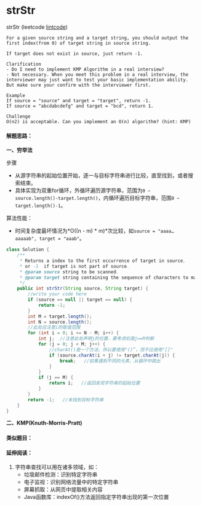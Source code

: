 # strStr

strStr (leetcode [lintcode](http://www.lintcode.com/en/problem/strstr/))

```
For a given source string and a target string, you should output the first index(from 0) of target string in source string.

If target does not exist in source, just return -1.  

Clarification  
- Do I need to implement KMP Algorithm in a real interview?
- Not necessary. When you meet this problem in a real interview, the interviewer may just want to test your basic implementation ability. But make sure your confirm with the interviewer first.

Example
If source = "source" and target = "target", return -1.
If source = "abcdabcdefg" and target = "bcd", return 1.

Challenge 
O(n2) is acceptable. Can you implement an O(n) algorithm? (hint: KMP)
```

#### 解题思路：

**一、穷举法**

步骤

- 从源字符串的起始位置开始，逐一与目标字符串进行比较，直至找到，或者搜索结束。
- 具体实现为双重for循环，外循环遍历源字符串，范围为`0 ~ source.length()-target.length()`，内循环遍历目标字符串，范围`0 ~ target.length()-1`。

算法性能：

- 时间复杂度最坏情况为*O((n - m) \* m)*次比较，如`source = "aaaa…aaaaab", target = "aaab"`。

```java
class Solution {
    /**
     * Returns a index to the first occurrence of target in source,
     * or -1  if target is not part of source.
     * @param source string to be scanned.
     * @param target string containing the sequence of characters to match.
     */
    public int strStr(String source, String target) {
        //write your code here
        if (source == null || target == null) {
            return -1;
        }        
        int M = target.length();
        int N = source.length();
        //此处应注意i的取值范围
        for (int i = 0; i <= N - M; i++) {
            int j;  //注意此处声明j的位置，要考虑后面j==M判断
            for (j = 0; j < M; j++) {
                //charAt()是一个方法，所以要使用"()”，而不应使用"[]"
                if (source.charAt(i + j) != target.charAt(j)) {
                    break;   //如果遇到不同的元素，从循环中跳出
                }
            }
            if (j == M) {
                return i;   //返回发现字符串的起始位置
            }
        }
        return -1;   //未找到目标字符串
    }
}
```



**二、KMP(Knuth-Morris-Pratt)**





#### 类似题目：



#### 延伸阅读：

1. 字符串查找可以用在诸多领域，如：
   - 垃圾邮件检测：识别特定字符串
   - 电子监视：识别网络流量中的特定字符串
   - 屏幕抓取：从网页中提取相关内容
   - Java函数库：indexOf()方法返回指定字符串出现的第一次位置

